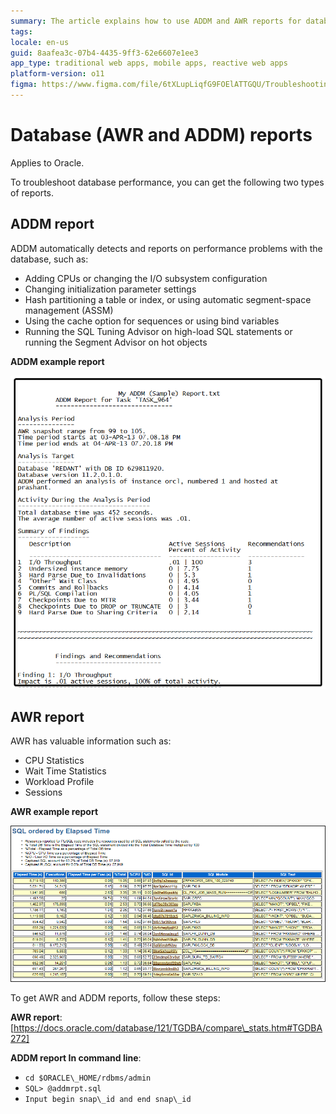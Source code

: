 ```yaml
---
summary: The article explains how to use ADDM and AWR reports for database performance troubleshooting, detailing their contents and generation steps.
tags:
locale: en-us
guid: 8aafea3c-07b4-4435-9ff3-62e6607e1ee3
app_type: traditional web apps, mobile apps, reactive web apps
platform-version: o11
figma: https://www.figma.com/file/6tXLupLiqfG9FOElATTGQU/Troubleshooting?node-id=3327:530
---
```

# Database (AWR and ADDM) reports

<div class="info" markdown="1">

Applies to Oracle.

</div>

To troubleshoot database performance, you can get the following two types of reports.

## ADDM report

ADDM automatically detects and reports on performance problems with the database, such as:

  * Adding CPUs or changing the I/O subsystem configuration
  * Changing initialization parameter settings
  * Hash partitioning a table or index, or using automatic segment-space management (ASSM)
  * Using the cache option for sequences or using bind variables
  * Running the SQL Tuning Advisor on high-load SQL statements or running the Segment Advisor on hot objects
   
**ADDM example report**
        
![Sample ADDM report showing performance analysis and recommendations for a database.](images/database-logs-1.png "ADDM example report")

## AWR report
AWR has valuable information such as:
  * CPU Statistics
  * Wait Time Statistics
  * Workload Profile
  * Sessions

**AWR example report**
        
![Sample AWR report displaying SQL queries ordered by elapsed time with performance statistics.](images/database-logs-2.png "AWR example report")

To get AWR and ADDM reports, follow these steps:
    
**AWR report**: [https://docs.oracle.com/database/121/TGDBA/compare\_stats.htm#TGDBA272]
        
**ADDM report In command line**:
        
 * `cd $ORACLE\_HOME/rdbms/admin`
 * `SQL> @addmrpt.sql`
 * `Input begin snap\_id and end snap\_id`
